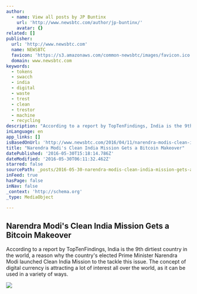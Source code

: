 ```yaml
---
author:
  - name: View all posts by JP Buntinx
    url: 'http://www.newsbtc.com/author/jp-buntinx/'
    avatar: {}
related: []
publisher:
  url: 'http://www.newsbtc.com'
  name: NEWSBTC
  favicon: 'https://s3.amazonaws.com/common-newsbtc/images/favicon.ico'
  domain: www.newsbtc.com
keywords:
  - tokens
  - swacch
  - india
  - digital
  - waste
  - trest
  - clean
  - trestor
  - machine
  - recycling
description: "According to a report by TopTenFindings, India is the 9th dirtiest country in the world, a reason why the country's elected Prime Minister Narendra Modi launched Clean India Mission to the tackle this issue. The concept of digital currency is attracting a lot of interest all over the world, as it can be used in a variety of ways."
inLanguage: en
app_links: []
isBasedOnUrl: 'http://www.newsbtc.com/2016/04/11/narendra-modis-clean-india-mission-gets-bitcoin-makeover/'
title: "Narendra Modi's Clean India Mission Gets a Bitcoin Makeover"
datePublished: '2016-05-30T15:18:14.786Z'
dateModified: '2016-05-30T06:11:32.462Z'
starred: false
sourcePath: _posts/2016-05-30-narendra-modis-clean-india-mission-gets-a-bitcoin-makeover.md
inFeed: true
hasPage: false
inNav: false
_context: 'http://schema.org'
_type: MediaObject

---
```

<article style=""><h1>Narendra Modi's Clean India Mission Gets a Bitcoin Makeover</h1><p>According to a report by TopTenFindings, India is the 9th dirtiest country in the world, a reason why the country's elected Prime Minister Narendra Modi launched Clean India Mission to the tackle this issue. The concept of digital currency is attracting a lot of interest all over the world, as it can be used in a variety of ways.</p><img src="http://s3.amazonaws.com/main-newsbtc-images/2016/04/11131914/Final-Swachh-bharat-MIB-Google-Coverpage.jpg" /></article>